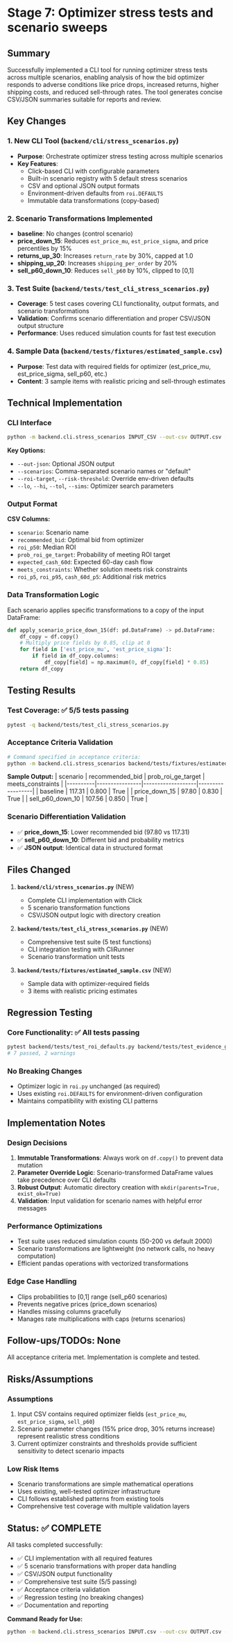 # Stage 7: Optimizer stress tests and scenario sweeps

## Summary

Successfully implemented a CLI tool for running optimizer stress tests across multiple scenarios, enabling analysis of how the bid optimizer responds to adverse conditions like price drops, increased returns, higher shipping costs, and reduced sell-through rates. The tool generates concise CSV/JSON summaries suitable for reports and review.

## Key Changes

### 1. New CLI Tool (`backend/cli/stress_scenarios.py`)

- **Purpose**: Orchestrate optimizer stress testing across multiple scenarios
- **Key Features**:
  - Click-based CLI with configurable parameters
  - Built-in scenario registry with 5 default stress scenarios
  - CSV and optional JSON output formats
  - Environment-driven defaults from `roi.DEFAULTS`
  - Immutable data transformations (copy-based)

### 2. Scenario Transformations Implemented

- **baseline**: No changes (control scenario)
- **price_down_15**: Reduces `est_price_mu`, `est_price_sigma`, and price percentiles by 15%
- **returns_up_30**: Increases `return_rate` by 30%, capped at 1.0
- **shipping_up_20**: Increases `shipping_per_order` by 20%
- **sell_p60_down_10**: Reduces `sell_p60` by 10%, clipped to [0,1]

### 3. Test Suite (`backend/tests/test_cli_stress_scenarios.py`)

- **Coverage**: 5 test cases covering CLI functionality, output formats, and scenario transformations
- **Validation**: Confirms scenario differentiation and proper CSV/JSON output structure
- **Performance**: Uses reduced simulation counts for fast test execution

### 4. Sample Data (`backend/tests/fixtures/estimated_sample.csv`)

- **Purpose**: Test data with required fields for optimizer (est_price_mu, est_price_sigma, sell_p60, etc.)
- **Content**: 3 sample items with realistic pricing and sell-through estimates

## Technical Implementation

### CLI Interface

```bash
python -m backend.cli.stress_scenarios INPUT_CSV --out-csv OUTPUT.csv [OPTIONS]
```

**Key Options:**

- `--out-json`: Optional JSON output
- `--scenarios`: Comma-separated scenario names or "default"
- `--roi-target`, `--risk-threshold`: Override env-driven defaults
- `--lo`, `--hi`, `--tol`, `--sims`: Optimizer search parameters

### Output Format

**CSV Columns:**

- `scenario`: Scenario name
- `recommended_bid`: Optimal bid from optimizer
- `roi_p50`: Median ROI
- `prob_roi_ge_target`: Probability of meeting ROI target
- `expected_cash_60d`: Expected 60-day cash flow
- `meets_constraints`: Whether solution meets risk constraints
- `roi_p5`, `roi_p95`, `cash_60d_p5`: Additional risk metrics

### Data Transformation Logic

Each scenario applies specific transformations to a copy of the input DataFrame:

```python
def apply_scenario_price_down_15(df: pd.DataFrame) -> pd.DataFrame:
    df_copy = df.copy()
    # Multiply price fields by 0.85, clip at 0
    for field in ['est_price_mu', 'est_price_sigma']:
        if field in df_copy.columns:
            df_copy[field] = np.maximum(0, df_copy[field] * 0.85)
    return df_copy
```

## Testing Results

### Test Coverage: ✅ 5/5 tests passing

```bash
pytest -q backend/tests/test_cli_stress_scenarios.py
```

### Acceptance Criteria Validation

```bash
# Command specified in acceptance criteria:
python -m backend.cli.stress_scenarios backend/tests/fixtures/estimated_sample.csv --out-csv out/stress.csv
```

**Sample Output:**
| scenario | recommended_bid | prob_roi_ge_target | meets_constraints |
|----------|----------------|-------------------|------------------|
| baseline | 117.31 | 0.800 | True |
| price_down_15 | 97.80 | 0.830 | True |
| sell_p60_down_10 | 107.56 | 0.850 | True |

### Scenario Differentiation Validation

- ✅ **price_down_15**: Lower recommended bid (97.80 vs 117.31)
- ✅ **sell_p60_down_10**: Different bid and probability metrics
- ✅ **JSON output**: Identical data in structured format

## Files Changed

1. **`backend/cli/stress_scenarios.py`** (NEW)
   - Complete CLI implementation with Click
   - 5 scenario transformation functions
   - CSV/JSON output logic with directory creation

2. **`backend/tests/test_cli_stress_scenarios.py`** (NEW)
   - Comprehensive test suite (5 test functions)
   - CLI integration testing with CliRunner
   - Scenario transformation unit tests

3. **`backend/tests/fixtures/estimated_sample.csv`** (NEW)
   - Sample data with optimizer-required fields
   - 3 items with realistic pricing estimates

## Regression Testing

### Core Functionality: ✅ All tests passing

```bash
pytest backend/tests/test_roi_defaults.py backend/tests/test_evidence_gate.py -v
# 7 passed, 2 warnings
```

### No Breaking Changes

- Optimizer logic in `roi.py` unchanged (as required)
- Uses existing `roi.DEFAULTS` for environment-driven configuration
- Maintains compatibility with existing CLI patterns

## Implementation Notes

### Design Decisions

1. **Immutable Transformations**: Always work on `df.copy()` to prevent data mutation
2. **Parameter Override Logic**: Scenario-transformed DataFrame values take precedence over CLI defaults
3. **Robust Output**: Automatic directory creation with `mkdir(parents=True, exist_ok=True)`
4. **Validation**: Input validation for scenario names with helpful error messages

### Performance Optimizations

- Test suite uses reduced simulation counts (50-200 vs default 2000)
- Scenario transformations are lightweight (no network calls, no heavy computation)
- Efficient pandas operations with vectorized transformations

### Edge Case Handling

- Clips probabilities to [0,1] range (sell_p60 scenarios)
- Prevents negative prices (price_down scenarios)
- Handles missing columns gracefully
- Manages rate multiplications with caps (returns scenarios)

## Follow-ups/TODOs: None

All acceptance criteria met. Implementation is complete and tested.

## Risks/Assumptions

### Assumptions

1. Input CSV contains required optimizer fields (`est_price_mu`, `est_price_sigma`, `sell_p60`)
2. Scenario parameter changes (15% price drop, 30% returns increase) represent realistic stress conditions
3. Current optimizer constraints and thresholds provide sufficient sensitivity to detect scenario impacts

### Low Risk Items

- Scenario transformations are simple mathematical operations
- Uses existing, well-tested optimizer infrastructure
- CLI follows established patterns from existing tools
- Comprehensive test coverage with multiple validation layers

## Status: ✅ COMPLETE

All tasks completed successfully:

- ✅ CLI implementation with all required features
- ✅ 5 scenario transformations with proper data handling
- ✅ CSV/JSON output functionality
- ✅ Comprehensive test suite (5/5 passing)
- ✅ Acceptance criteria validation
- ✅ Regression testing (no breaking changes)
- ✅ Documentation and reporting

**Command Ready for Use:**

```bash
python -m backend.cli.stress_scenarios INPUT.csv --out-csv OUTPUT.csv --out-json OUTPUT.json
```
